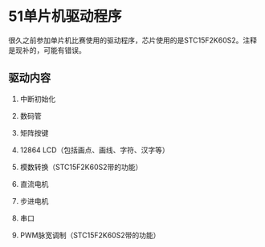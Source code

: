# 51单片机驱动程序

很久之前参加单片机比赛使用的驱动程序，芯片使用的是STC15F2K60S2。注释是现补的，可能有错误。



## 驱动内容

1. 中断初始化

2. 数码管

3. 矩阵按键

4. 12864 LCD（包括画点、画线、字符、汉字等）

5. 模数转换（STC15F2K60S2带的功能）

6. 直流电机

7. 步进电机

8. 串口

9. PWM脉宽调制（STC15F2K60S2带的功能）


